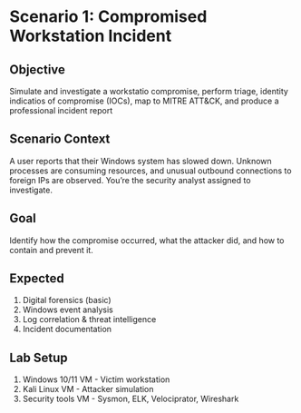 # Scenario 1: Compromised Workstation Incident
## Objective
Simulate and investigate a workstatio compromise, perform triage, identity indicatios of compromise (IOCs), map to MITRE ATT&CK, and produce a professional incident report 

## Scenario Context
A user reports that their Windows system has slowed down. Unknown processes are consuming resources, and unusual outbound connections to foreign IPs are observed. You’re the security analyst assigned to investigate.

## Goal
Identify how the compromise occurred, what the attacker did, and how to contain and prevent it.

## Expected

1. Digital forensics (basic)
2. Windows event analysis
3. Log correlation & threat intelligence
4. Incident documentation

## Lab Setup
1. Windows 10/11 VM - Victim workstation
2. Kali Linux VM - Attacker simulation 
3. Security tools VM - Sysmon, ELK, Velociprator, Wireshark